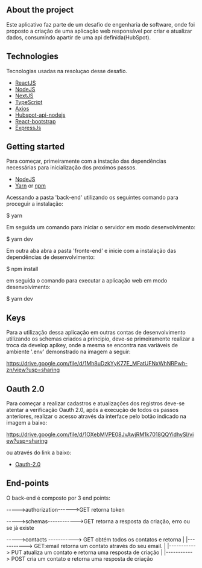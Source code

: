 ## About the project

Este aplicativo faz parte de um desafio de engenharia de software, onde foi proposto a criação de uma aplicação web responsável por criar e atualizar dados, consumindo apartir de uma api definida(HubSpot).

## Technologies

Tecnologias usadas na resoluçao desse desafio.


- [ReactJS](https://reactjs.org/)
- [NodeJS](https://nodejs.org/en/)
- [NextJS](https://nextjs.org/)
- [TypeScript](https://www.typescriptlang.org/)
- [Axios](https://github.com/axios/axios)
- [Hubspot-api-nodejs](https://github.com/HubSpot/hubspot-api-nodejs)
- [React-bootstrap](https://react-bootstrap.github.io/)
- [ExpressJs](https://expressjs.com/)

## Getting started

Para começar, primeiramente com a instação das dependências necessárias para inicialização dos proximos passos.

- [NodeJS](https://nodejs.org/en/)
- [Yarn](https://classic.yarnpkg.com/) or [npm](https://www.npmjs.com/)


Acessando a pasta 'back-end' utilizando os seguintes comando para proceguir a instalação:


$ yarn


Em seguida um comando para iniciar o servidor em modo desenvolvimento:


$ yarn dev


Em outra aba abra a pasta 'fronte-end' e inicie com a instalação das dependências de desenvolvimento:


$ npm install


em seguida o comando para executar a aplicação web em modo desenvolvimento:


$ yarn dev


## Keys

Para a utilização dessa aplicação em outras contas de desenvolvimento utilizando os schemas criados a principio, deve-se primeiramente realizar a troca da develop apikey, onde a mesma se encontra nas variáveis de ambiente '.env' demonstrado na imagem a seguir:


https://drive.google.com/file/d/1Mh8uDzkYyK77E_MFatUFNxWhNRPwh-zn/view?usp=sharing



## Oauth 2.0

Para começar a realizar cadastros e atualizações dos registros deve-se atentar a verificação Oauth 2.0, após a execução de todos os passos anteriores, realizar o acesso através da interface pelo botão indicado na imagem a baixo:

https://drive.google.com/file/d/1OXebMVPE08JvAwjRM1k7018QQYidhySI/view?usp=sharing

ou através do link a baixo:

- [Oauth-2.0](https://app.hubspot.com/oauth/authorize?client_id=6499a143-10c7-432c-8218-5e6a6a8b4fe6&redirect_uri=http://localhost:3000/&scope=crm.objects.contacts.read%20crm.objects.contacts.write%20crm.schemas.contacts.read%20crm.schemas.contacts.write)


## End-points

O back-end é composto por 3 end points:


----->authorization------>GET retorna token


----->schemas------------>GET retorna a resposta da criação, erro ou se já existe


----->contacts -----------> GET obtém todos os contatos e retorna
              |
              |-----------> GET:email retorna um contato através do seu email.
              |
              |-----------> PUT atualiza um contato e retorna uma resposta de criação
              |
              |-----------> POST cria um contato e retorna uma resposta de criação



